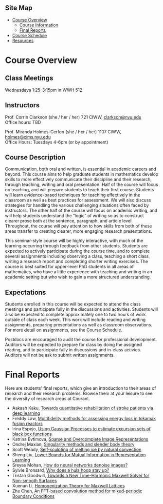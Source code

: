 <!-- Header image contins course title "Communication in Mathematics: Teaching, Writing, and Oral Presentation" -->

## Site Map
* [Course Overview](https://modelingsimulation.github.io/TeachingWriting2020/)
    * [Course Information](#course-overview)
    * [Final Reports](#final-reports)
* [Course Schedule](schedule.md)
* [Resources](resources.md) 


# Course Overview

## Class Meetings
Wednesdays 1:25-3:15pm in WWH 512

## Instructors
Prof. Corrin Clarkson 
(she / her / her)
721 CIWW,
clarkson@nyu.edu  
Office hours: TBD

Prof. Miranda Holmes-Cerfon 
(she / her / her)
1107 CIWW,
holmes@cims.nyu.edu  
Office Hours: Tuesdays 4-6pm (or by appointment)


## Course Description
Communication, both oral and written, is essential in academic careers and beyond. This course aims to help graduate students in mathematics develop skills to more effectively communicate their discipline and their research, through teaching, writing and oral presentation. Half of the course will focus on teaching, and will prepare students to teach their first course. Students will learn evidence-based techniques for teaching effectively in the classroom as well as best practices for assessment. We will also discuss strategies for handling the various challenging situations often faced by instructors. The other half of the course will focus on academic writing, and will help students understand the “logic” of writing so as to construct clearer prose both at the sentence, paragraph, and article level. Throughout, the course will pay attention to how skills from both of these areas transfer to creating clearer, more engaging research presentations.

This seminar-style course will be highly interactive, with much of the learning occurring through feedback from other students. Students are expected to actively participate during the course time, and to complete several assignments including observing a class, teaching a short class, writing a research report and completing shorter writing exercises. The course is best suited for upper-level PhD students in all areas of mathematics, who have a little experience with teaching and writing in an academic setting but who wish to gain a more structured understanding.

## Expectations
Students enrolled in this course will be expected to attend the class meetings and participate fully in the discussions and activities. Students will also be expected to complete approximately one to two hours of work outside of class each week. This work will include reading and writing assignments, preparing presentations as well as classroom observations. For more detail on assignments, see the [Course Schedule](schedule.md).

Postdocs are encouraged to  audit the course for professional development. Auditors will be expected to prepare for class by doing the assigned reading, and to participate fully in discussions and in-class activies. Auditors will not be ask to submit written assignments.


# Final Reports

Here are students' final reports, which give an introduction to their areas of research and their research problems. Browse them at your leisure to see the diversity of research areas at Courant. 

* Aakash Kaku, [Towards quantitative rehabilitation of stroke patients via deep learning](Resources/reports/AakashKaku.pdf)
* Freddy Law, [Multifidelity methods for assessing energy loss in tokamak fusion reactors](Resources/reports/FreddyLaw.pdf)
* Irina Espejo, [Using Gaussian Processes to estimate excursion sets of black box functions](Resources/reports/IrinaEspejo.pdf)
* Katrina Evtimova, [Sparse and Overcomplete Image Representations
](Resources/reports/KatrinaEvtimova.pdf)
* Ondrej Maxian, [Singularity methods and slender body theory](Resources/reports/OndrejMaxian.pdf)
* Scott Weady, [Self-sculpting of melting ice by natural convection](Resources/reports/ScottWeady.pdf)
* Sheng Liu, [Lower Bounds for Mutual Information in Representation Learning](Resources/reports/ShengLiu.pdf)
* Sreyas Mohan, [How do neural networks denoise images?](Resources/reports/SreyasMohan.pdf)
* Sylvie Bronsard, [Why does a hula hoop stay up?](Resources/reports/SylvieBronsard.pdf) 
* Tristan Goodwill, [Towards a New Time-Harmonic Maxwell Solver for Non-smooth Surfaces](Resources/reports/TristanGoodwill.pdf)
* Xuenan Li, [Homogenization Theory for Maxwell Lattices](Resources/reports/XuenanLi.pdf)
* Zhe Chen, [An FFT-based convolution method for mixed-periodic Boundary Conditions](Resources/reports/ZheChen.pdf)



